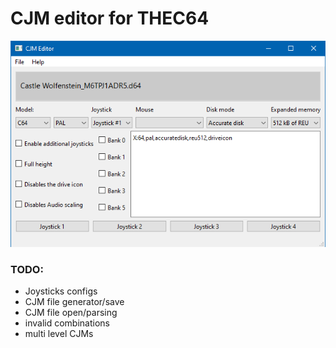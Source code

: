 # CJM editor for THEC64

![Sample screen](images/img1.png)

### TODO:

- Joysticks configs
- CJM file generator/save
- CJM file open/parsing
- invalid combinations
- multi level CJMs

